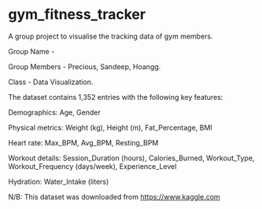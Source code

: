 # gym_fitness_tracker

A group project to visualise the tracking data of gym members.

Group Name - 

Group Members - Precious, Sandeep, Hoangg.

Class - Data Visualization.

The dataset contains 1,352 entries with the following key features:

Demographics: Age, Gender

Physical metrics: Weight (kg), Height (m), Fat_Percentage, BMI

Heart rate: Max_BPM, Avg_BPM, Resting_BPM

Workout details: Session_Duration (hours), Calories_Burned, Workout_Type, Workout_Frequency (days/week), Experience_Level

Hydration: Water_Intake (liters)

N/B: This dataset was downloaded from https://www.kaggle.com
